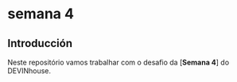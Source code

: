 # semana 4

## Introducción

Neste repositório vamos trabalhar com o desafio  da [**Semana 4**] do DEVINhouse.
